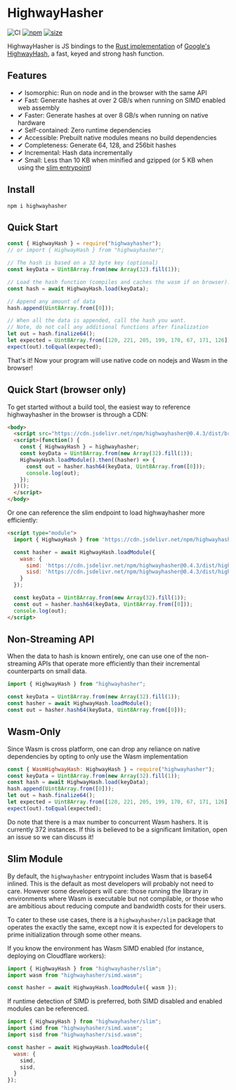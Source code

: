 # HighwayHasher

![CI](https://github.com/nickbabcock/highwayhasher/workflows/CI/badge.svg)
[![npm](https://img.shields.io/npm/v/highwayhasher.svg)](http://npm.im/highwayhasher)
[![size](https://badgen.net/bundlephobia/minzip/highwayhasher)](https://bundlephobia.com/package/highwayhasher)

HighwayHasher is JS bindings to the [Rust implementation](https://github.com/nickbabcock/highway-rs) of [Google's HighwayHash](https://github.com/google/highwayhash), a fast, keyed and strong hash function.

## Features

- ✔ Isomorphic: Run on node and in the browser with the same API
- ✔ Fast: Generate hashes at over 2 GB/s when running on SIMD enabled web assembly
- ✔ Faster: Generate hashes at over 8 GB/s when running on native hardware
- ✔ Self-contained: Zero runtime dependencies
- ✔ Accessible: Prebuilt native modules means no build dependencies
- ✔ Completeness: Generate 64, 128, and 256bit hashes
- ✔ Incremental: Hash data incrementally
- ✔ Small: Less than 10 KB when minified and gzipped (or 5 KB when using the [slim entrypoint](#slim-module))

## Install

```
npm i highwayhasher
```

## Quick Start

```js
const { HighwayHash } = require("highwayhasher");
// or import { HighwayHash } from "highwayhasher";

// The hash is based on a 32 byte key (optional)
const keyData = Uint8Array.from(new Array(32).fill(1));

// Load the hash function (compiles and caches the wasm if on browser).
const hash = await HighwayHash.load(keyData);

// Append any amount of data
hash.append(Uint8Array.from([0]));

// When all the data is appended, call the hash you want.
// Note, do not call any additional functions after finalization
let out = hash.finalize64();
let expected = Uint8Array.from([120, 221, 205, 199, 170, 67, 171, 126]);
expect(out).toEqual(expected);
```

That's it! Now your program will use native code on nodejs and Wasm in the browser!

## Quick Start (browser only)

To get started without a build tool, the easiest way to reference highwayhasher in the browser is through a CDN:

```html
<body>
  <script src="https://cdn.jsdelivr.net/npm/highwayhasher@0.4.3/dist/browser-fat/umd/index_browser_fat.min.js"></script>
  <script>(function() {
    const { HighwayHash } = highwayhasher;
    const keyData = Uint8Array.from(new Array(32).fill(1));
    HighwayHash.loadModule().then((hasher) => {
      const out = hasher.hash64(keyData, Uint8Array.from([0]));
      console.log(out);
    });
  })();
  </script>
</body>
```

Or one can reference the slim endpoint to load highwayhasher more efficiently:

```html
<script type="module">
  import { HighwayHash } from 'https://cdn.jsdelivr.net/npm/highwayhasher@0.4.3/dist/browser-slim/es/index_browser_slim.min.js';

  const hasher = await HighwayHash.loadModule({
    wasm: {
      simd: 'https://cdn.jsdelivr.net/npm/highwayhasher@0.4.3/dist/highwayhasher_wasm_simd_bg.wasm',
      sisd: 'https://cdn.jsdelivr.net/npm/highwayhasher@0.4.3/dist/highwayhasher_wasm_bg.wasm',
    }
  });

  const keyData = Uint8Array.from(new Array(32).fill(1));
  const out = hasher.hash64(keyData, Uint8Array.from([0]));
  console.log(out);
</script>
```

## Non-Streaming API

When the data to hash is known entirely, one can use one of the non-streaming APIs that operate more efficiently than their incremental counterparts on small data.

```js
import { HighwayHash } from "highwayhasher";

const keyData = Uint8Array.from(new Array(32).fill(1));
const hasher = await HighwayHash.loadModule();
const out = hasher.hash64(keyData, Uint8Array.from([0]));
```

## Wasm-Only

Since Wasm is cross platform, one can drop any reliance on native dependencies by opting to only use the Wasm implementation

```js
const { WasmHighwayHash: HighwayHash } = require("highwayhasher");
const keyData = Uint8Array.from(new Array(32).fill(1));
const hash = await HighwayHash.load(keyData);
hash.append(Uint8Array.from([0]));
let out = hash.finalize64();
let expected = Uint8Array.from([120, 221, 205, 199, 170, 67, 171, 126]);
expect(out).toEqual(expected);
```

Do note that there is a max number to concurrent Wasm hashers. It is currently 372 instances. If this is believed to be a significant limitation, open an issue so we can discuss it!   

## Slim Module

By default, the `highwayhasher` entrypoint includes Wasm that is base64 inlined. This is the default as most developers will probably not need to care. However some developers will care: those running the library in environments where Wasm is executable but not compilable, or those who are ambitious about reducing compute and bandwidth costs for their users.

To cater to these use cases, there is a `highwayhasher/slim` package that operates the exactly the same, except now it is expected for developers to prime initialization through some other means.

If you know the environment has Wasm SIMD enabled (for instance, deploying on Cloudflare workers):

```js
import { HighwayHash } from "highwayhasher/slim";
import wasm from "highwayhasher/simd.wasm";

const hasher = await HighwayHash.loadModule({ wasm });
```

If runtime detection of SIMD is preferred, both SIMD disabled and enabled modules can be referenced.

```js
import { HighwayHash } from "highwayhasher/slim";
import simd from "highwayhasher/simd.wasm";
import sisd from "highwayhasher/sisd.wasm";

const hasher = await HighwayHash.loadModule({
  wasm: {
    simd,
    sisd,
  }
});
```
